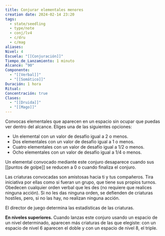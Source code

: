 ```yaml
---
title: Conjurar elementales menores
creation date: 2024-02-14 23:20
tags:
  - state/seedling
  - type/note
  - conj/lv4
  - c/dru
  - c/mag
aliases: 
Nivel: 4
Escuela: "[[Conjuración]]"
Tiempo_de_Lanzamiento: 1 minuto
Alcance: "90"
Componente:
  - "[[Verbal]]"
  - "[[Somático]]"
Duración: 1 hora
Ritual: 
Concentración: true
Clases:
  - "[[Druida]]"
  - "[[Mago]]"
---
```

Convocas elementales que aparecen en un espacio sin ocupar que puedas ver dentro del alcance. Eliges una de las siguientes opciones:

- Un elemental con un valor de desafío igual a 2 o menos.
- Dos elementales con un valor de desafío igual a 1 o menos.
- Cuatro elementales con un valor de desafío igual a 1/2 o menos.
- Ocho elementales con un valor de desafío igual a 1/4 o menos.

Un elemental convocado mediante este conjuro desaparece cuando sus [[puntos de golpe]] se reducen a 0 o cuando finaliza el conjuro.

Las criaturas convocadas son amistosas hacia ti y tus compañeros. Tira iniciativa por ellas como si fueran un grupo, que tiene sus propios turnos. Obedecen cualquier orden verbal que les des (no requiere que realices ninguna acción). Si no les das ninguna orden, se defienden de criaturas hostiles, pero, si no las hay, no realizan ninguna acción.

El director de juego determina las estadísticas de las criaturas.

**En niveles superiores.** Cuando lanzas este conjuro usando un espacio de un nivel determinado, aparecen más criaturas de las que elegiste: con un espacio de nivel 6 aparecen el doble y con un espacio de nivel 8, el triple.